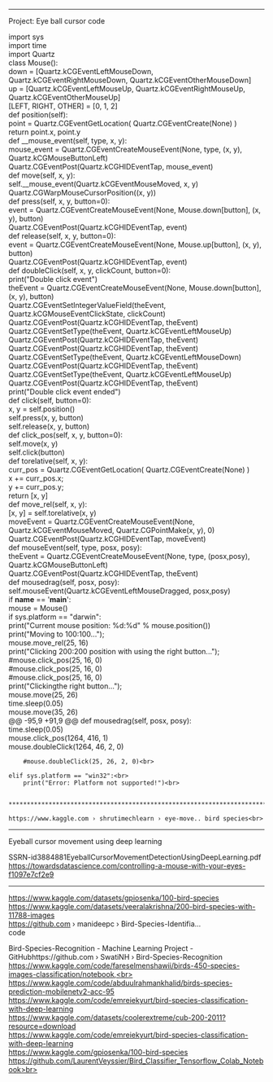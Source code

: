 

***********************************************************************************************************************
Project: Eye ball cursor code<br>

import sys<br>
import time<br>
import Quartz<br>
class Mouse():<br>
    down = [Quartz.kCGEventLeftMouseDown, Quartz.kCGEventRightMouseDown, Quartz.kCGEventOtherMouseDown]<br>
    up = [Quartz.kCGEventLeftMouseUp, Quartz.kCGEventRightMouseUp, Quartz.kCGEventOtherMouseUp]<br>
    [LEFT, RIGHT, OTHER] = [0, 1, 2]<br>
    def position(self):<br>
        point = Quartz.CGEventGetLocation( Quartz.CGEventCreate(None) )<br>
        return point.x, point.y<br>
    def __mouse_event(self, type, x, y):<br>
        mouse_event = Quartz.CGEventCreateMouseEvent(None, type, (x, y), Quartz.kCGMouseButtonLeft)<br>
        Quartz.CGEventPost(Quartz.kCGHIDEventTap, mouse_event)<br>
    def move(self, x, y):<br>
        self.__mouse_event(Quartz.kCGEventMouseMoved, x, y)<br>
        Quartz.CGWarpMouseCursorPosition((x, y))<br>
    def press(self, x, y, button=0):<br>
        event = Quartz.CGEventCreateMouseEvent(None, Mouse.down[button], (x, y), button)<br>
        Quartz.CGEventPost(Quartz.kCGHIDEventTap, event)<br>
    def release(self, x, y, button=0):<br>
        event = Quartz.CGEventCreateMouseEvent(None, Mouse.up[button], (x, y), button)<br>
        Quartz.CGEventPost(Quartz.kCGHIDEventTap, event)<br>
    def doubleClick(self, x, y, clickCount, button=0):<br>
        print("Double click event")<br>
        theEvent = Quartz.CGEventCreateMouseEvent(None, Mouse.down[button], (x, y), button)<br>
        Quartz.CGEventSetIntegerValueField(theEvent, Quartz.kCGMouseEventClickState, clickCount)<br>
        Quartz.CGEventPost(Quartz.kCGHIDEventTap, theEvent)<br>
        Quartz.CGEventSetType(theEvent, Quartz.kCGEventLeftMouseUp)<br>
        Quartz.CGEventPost(Quartz.kCGHIDEventTap, theEvent)<br>
        Quartz.CGEventPost(Quartz.kCGHIDEventTap, theEvent)<br>
        Quartz.CGEventSetType(theEvent, Quartz.kCGEventLeftMouseDown)<br>
        Quartz.CGEventPost(Quartz.kCGHIDEventTap, theEvent)<br>
        Quartz.CGEventSetType(theEvent, Quartz.kCGEventLeftMouseUp)<br>
        Quartz.CGEventPost(Quartz.kCGHIDEventTap, theEvent)<br>
        print("Double click event ended")<br>
    def click(self, button=0):<br>
        x, y = self.position()<br>
        self.press(x, y, button)<br>
        self.release(x, y, button)<br>
    def click_pos(self, x, y, button=0):<br>
        self.move(x, y)<br>
        self.click(button)<br>
    def torelative(self, x, y):<br>
        curr_pos = Quartz.CGEventGetLocation( Quartz.CGEventCreate(None) )<br>
        x += curr_pos.x;<br>
        y += curr_pos.y;<br>
        return [x, y]<br>
    def move_rel(self, x, y):<br>
        [x, y] = self.torelative(x, y)<br>
        moveEvent = Quartz.CGEventCreateMouseEvent(None, Quartz.kCGEventMouseMoved, Quartz.CGPointMake(x, y), 0)<br>
        Quartz.CGEventPost(Quartz.kCGHIDEventTap, moveEvent)<br>
    def mouseEvent(self, type, posx, posy):<br>
        theEvent = Quartz.CGEventCreateMouseEvent(None, type, (posx,posy), Quartz.kCGMouseButtonLeft)<br>
        Quartz.CGEventPost(Quartz.kCGHIDEventTap, theEvent)<br>
    def mousedrag(self, posx, posy):<br>
        self.mouseEvent(Quartz.kCGEventLeftMouseDragged, posx,posy)<br>
if __name__ == '__main__':<br>
    mouse = Mouse()<br>
    if sys.platform == "darwin":<br>
        print("Current mouse position: %d:%d" % mouse.position())<br>
        print("Moving to 100:100...");<br>
        mouse.move_rel(25, 16)<br>
        print("Clicking 200:200 position with using the right button...");<br>
        #mouse.click_pos(25, 16, 0)<br>
        #mouse.click_pos(25, 16, 0)<br>
        #mouse.click_pos(25, 16, 0)<br>
        print("Clickingthe right button...");<br>
        mouse.move(25, 26)<br>
        time.sleep(0.05)<br>
        mouse.move(35, 26)<br>
@@ -95,9 +91,9 @@ def mousedrag(self, posx, posy):<br>
        time.sleep(0.05)<br>
        mouse.click_pos(1264, 416, 1)<br>
        mouse.doubleClick(1264, 46, 2, 0)<br>


        #mouse.doubleClick(25, 26, 2, 0)<br>

    elif sys.platform == "win32":<br>
        print("Error: Platform not supported!")<br>
	
	
	***************************************************************************************************
	
	https://www.kaggle.com › shrutimechlearn › eye-move.. bird species<br>
	
***********************************************************************************************************************
Eyeball cursor movement using deep learning<br>

SSRN-id3884881EyeballCursorMovementDetectionUsingDeepLearning.pdf<br>
https://towardsdatascience.com/controlling-a-mouse-with-your-eyes-f1097e7cf2e9<br>
*****************************************************************************************************************
https://www.kaggle.com/datasets/gpiosenka/100-bird-species <br>
https://www.kaggle.com/datasets/veeralakrishna/200-bird-species-with-11788-images<br>
https://github.com › manideepc › Bird-Species-Identifia... <br> code<br>

Bird-Species-Recognition - Machine Learning Project - GitHubhttps://github.com › SwatiNH › Bird-Species-Recognition<br>
https://www.kaggle.com/code/fareselmenshawii/birds-450-species-images-classification/notebook,<br>
https://www.kaggle.com/code/abduulrahmankhalid/birds-species-prediction-mobilenetv2-acc-95 <br>
https://www.kaggle.com/code/emreiekyurt/bird-species-classification-with-deep-learning<br>
https://www.kaggle.com/datasets/coolerextreme/cub-200-2011?resource=download <br>
https://www.kaggle.com/code/emreiekyurt/bird-species-classification-with-deep-learning <br>
https://www.kaggle.com/gpiosenka/100-bird-species<br>
https://github.com/LaurentVeyssier/Bird_Classifier_Tensorflow_Colab_Notebook>br>
